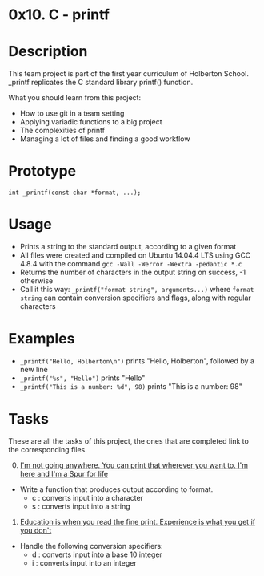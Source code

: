 # 0x10. C - printf #

# Description #

This team project is part of the first year curriculum of Holberton School. _printf replicates the C standard library
printf() function.

What you should learn from this project:

* How to use git in a team setting
* Applying variadic functions to a big project
* The complexities of printf
* Managing a lot of files and finding a good workflow

# Prototype #

`int _printf(const char *format, ...);`

# Usage #

* Prints a string to the standard output, according to a given format
* All files were created and compiled on Ubuntu 14.04.4 LTS using GCC 4.8.4 with the command `gcc -Wall -Werror -Wextra -pedantic *.c`
* Returns the number of characters in the output string on success, -1 otherwise
* Call it this way: `_printf("format string", arguments...)` where `format string` can contain conversion specifiers and flags, along with regular characters

# Examples #

* `_printf("Hello, Holberton\n")` prints "Hello, Holberton", followed by a new line
* `_printf("%s", "Hello")` prints "Hello"
* `_printf("This is a number: %d", 98)` prints "This is a number: 98"

# Tasks #
These are all the tasks of this project, the ones that are completed link to the corresponding files.

0. [I'm not going anywhere. You can print that wherever you want to. I'm here and I'm a Spur for life](https://github.com/njoguhmureithi/printf/blob/main/_printf.c)

* Write a function that produces output according to format.
  * c : converts input into a character
  * s : converts input into a string
 
1. [Education is when you read the fine print. Experience is what you get if you don't](https://github.com/njoguhmureithi/printf/blob/main/print_nums.c)
* Handle the following conversion specifiers:
  * d : converts input into a base 10 integer
  * i : converts input into an integer
